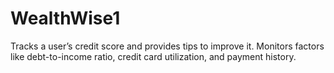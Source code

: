 # WealthWise1
Tracks a user’s credit score and provides tips to improve it.  Monitors factors like debt-to-income ratio, credit card utilization, and payment history.
